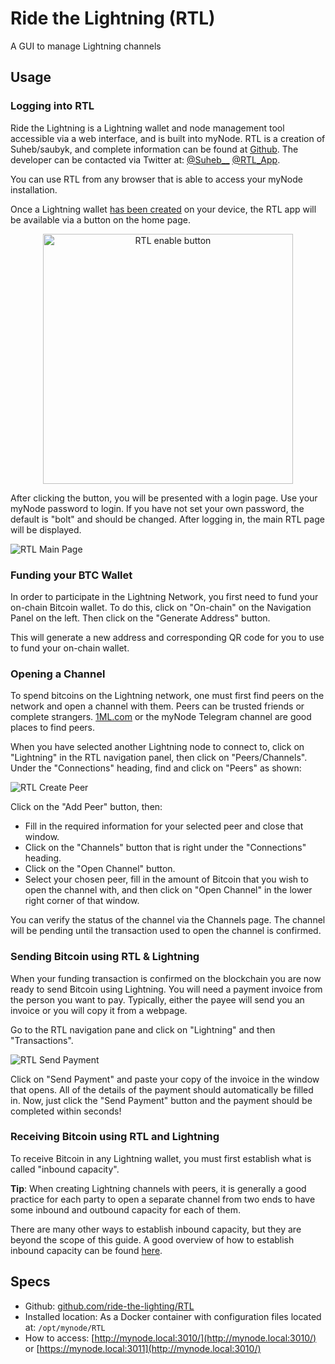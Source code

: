 # Ride the Lightning (RTL)

A GUI to manage Lightning channels

## Usage

### Logging into RTL

Ride the Lightning is a Lightning wallet and node management tool accessible via a web interface, and is built into myNode.
RTL is a creation of Suheb/saubyk, and complete information can be found at [Github](https://github.com/ride-the-lightning/RTL).
The developer can be contacted via Twitter at: [@Suheb__](https://twitter.com/Suheb__) [@RTL_App](https://twitter.com/RTL_app).

You can use RTL from any browser that is able to access your myNode installation.

Once a Lightning wallet [has been created](/lightning/create) on your device, the RTL app will be available via a button on the home page.

<center>
  <figure>
    <img src="/images/lightning/RTL/RTL_enable_button_comp.png" alt="RTL enable button" style="width: 400px">
  </figure>
</center>

After clicking the button, you will be presented with a login page. Use your myNode password to login. If you have not set your own password, the default is "bolt" and should be changed. After logging in, the main RTL page will be displayed.

![RTL Main Page](/images/lightning/RTL/RTL_main_page_comp.png "RTL Main Page")

### Funding your BTC Wallet

In order to participate in the Lightning Network, you first need to fund your on-chain Bitcoin wallet. To do this, click on "On-chain" on the Navigation Panel on the left. Then click on the "Generate Address" button.

This will generate a new address and corresponding QR code for you to use to fund your on-chain wallet.

### Opening a Channel

To spend bitcoins on the Lightning network, one must first find peers on the network and open a channel with them. Peers can be trusted friends or complete strangers. [1ML.com](https://1ml.com/node?order=channelcount&active=true) or the myNode Telegram channel are good places to find peers.

When you have selected another Lightning node to connect to, click on "Lightning" in the RTL navigation panel, then click on "Peers/Channels". Under the "Connections" heading, find and click on "Peers" as shown:

![RTL Create Peer](/images/lightning/RTL/RTL_create_peer_comp.png "RTL Create Peer")

Click on the "Add Peer" button, then:

- Fill in the required information for your selected peer and close that window.
- Click on the "Channels" button that is right under the "Connections" heading.
- Click on the "Open Channel" button.
- Select your chosen peer, fill in the amount of Bitcoin that you wish to open the channel with, and then click on "Open Channel"
in the lower right corner of that window.

You can verify the status of the channel via the Channels page. The channel will be pending until the transaction used to open the channel is confirmed.


### Sending Bitcoin using RTL & Lightning

When your funding transaction is confirmed on the blockchain you are now ready to send Bitcoin using Lightning.
You will need a payment invoice from the person you want to pay. Typically, either the payee will send you an invoice or you will copy it from a webpage.

Go to the RTL navigation pane and click on "Lightning" and then "Transactions".

![RTL Send Payment](/images/lightning/RTL/RTL_payments_comp.png "RTL Send Payment")

Click on "Send Payment" and paste your copy of the invoice in the window that opens.
All of the details of the payment should automatically be filled in.
Now, just click the "Send Payment" button and the payment should be completed within seconds!

### Receiving Bitcoin using RTL and Lightning

To receive Bitcoin in any Lightning wallet, you must first establish what is called "inbound capacity".

**Tip**: When creating Lightning channels with peers, it is generally a good practice for each party to open a separate channel from two ends to have some inbound and outbound capacity for each of them.

There are many other ways to establish inbound capacity, but they are beyond the scope of this guide.
A good overview of how to establish inbound capacity can be found [here](https://gist.github.com/bretton/53bc511b6fdafef31951199dd25bbf88).

## Specs

- Github: [github.com/ride-the-lighting/RTL](https://github.com/ride-the-lighting/RTL)
- Installed location: As a Docker container with configuration files located at: `/opt/mynode/RTL`
- How to access: [http://mynode.local:3010/](http://mynode.local:3010/) or [https://mynode.local:3011](http://mynode.local:3010/)
